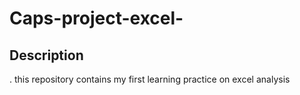 # Caps-project-excel-
## Description 
. this repository contains my first learning practice on excel analysis 
